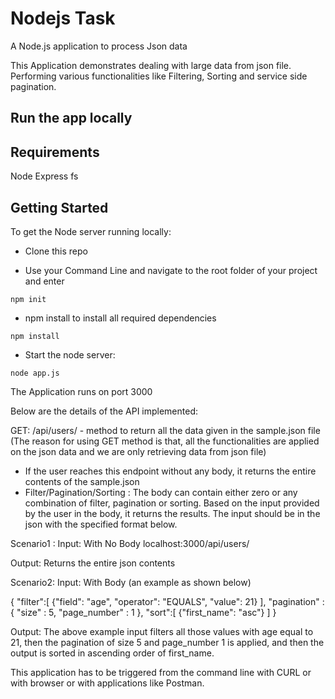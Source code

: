# Nodejs Task
A Node.js application to process Json data

This Application demonstrates dealing with large data from json file. Performing various functionalities like Filtering, Sorting and service side pagination.

## Run the app locally

## Requirements

Node 
Express 
fs

## Getting Started

To get the Node server running locally:

* Clone this repo

* Use your Command Line and navigate to the root folder of your project and enter

```
npm init
```

* npm install to install all required dependencies

```
npm install
```
* Start the node server:

```
node app.js
```
The Application runs on port 3000

Below are the details of the API implemented:

GET: /api/users/ - method to return all the data given in the sample.json file (The reason for using GET method is that, all the functionalities are applied on the json data and we are only retrieving data from json file)
* If the user reaches this endpoint without any body, it returns the entire contents of the sample.json
* Filter/Pagination/Sorting : The body can contain either zero or any combination of filter, pagination or sorting. Based on the input provided by the user in the body, it returns the results. The input should be in the json with the specified format below.

Scenario1 :
Input: With No Body
       localhost:3000/api/users/ 
       
Output: Returns the entire json contents

Scenario2:
Input: With Body (an example as shown below)

{
"filter":[
   {"field": "age", "operator": "EQUALS", "value": 21}
   ],
 "pagination" : {
	"size" : 5,
	"page_number" : 1
	},
 "sort":[
	{"first_name": "asc"}
  ]
}

Output: The above example input filters all those values with age equal to 21, then the pagination of size 5 and page_number 1 is applied, and then the output is sorted in ascending order of first_name.

This application has to be triggered from the command line with CURL or with browser or with applications like Postman.







